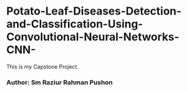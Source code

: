 # Potato-Leaf-Diseases-Detection-and-Classification-Using-Convolutional-Neural-Networks-CNN-
This is my Capstone Project.<br>
<h3><b>Author:</b> Sm Raziur Rahman Pushon </h3>
